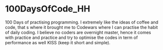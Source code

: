 # 100DaysOfCode_HH
100 Days of practising programming.
I extremely like the ideas of coffee and code, that s where it brought me to Codewars where I can practise the habit of daily coding. I believe no coders are overnight master, hence it comes with practice and practice and try to optimise the codes in term of performance as well KISS (keep it short and simple). 
